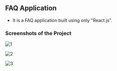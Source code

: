 ## FAQ Application

- It is a FAQ application built using only "React.js". 

### Screenshots of the Project

![1](https://github.com/ArdaOdabasi/FAQApp/assets/61662021/36f06369-98be-4cb2-b9ca-7b0c7bc1270a)

![2](https://github.com/ArdaOdabasi/FAQApp/assets/61662021/f0dfc8ce-cc1b-4339-939c-3f119c92d597)

![3](https://github.com/ArdaOdabasi/FAQApp/assets/61662021/e6933c0f-3127-49c9-8ebf-7b1f6efe1eef)
